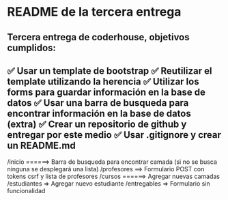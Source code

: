 # README de la tercera entrega
Tercera entrega de coderhouse, objetivos cumplidos:
--------------------------------------
✅ Usar un template de bootstrap
✅ Reutilizar el template utilizando la herencia
✅ Utilizar los forms para guardar información en la base de datos
✅ Usar una barra de busqueda para encontrar información en la base de datos (extra)
✅ Crear un repositorio de github y entregar por este medio
✅ Usar .gitignore y crear un README.md
--------------------------------------
/inicio ======> Barra de busqueda para encontrar camada (si no se busca ninguna se desplegará una lista)
/profesores ==> Formulario POST con tokens csrf y lista de profesores
/cursos ======> Agregar nuevas camadas
/estudiantes => Agregar nuevo estudiante
/entregables => Formulario sin funcionalidad